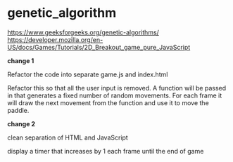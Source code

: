 # genetic_algorithm

https://www.geeksforgeeks.org/genetic-algorithms/
https://developer.mozilla.org/en-US/docs/Games/Tutorials/2D_Breakout_game_pure_JavaScript

**change 1**

Refactor the code into separate game.js and index.html

Refactor this so that all the user input is removed. A function will be passed in that generates a fixed number of random movements. For each frame it will draw the next movement from the function and use it to move the paddle.

**change 2**

clean separation of HTML and JavaScript

display a timer that increases by 1 each frame until the end of game
